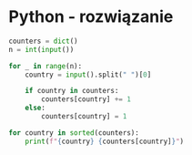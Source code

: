 # Python - rozwiązanie

```python linenums="1"
counters = dict()
n = int(input())

for _ in range(n):
    country = input().split(" ")[0]

    if country in counters:
        counters[country] += 1
    else:
        counters[country] = 1

for country in sorted(counters):
    print(f"{country} {counters[country]}")
```
